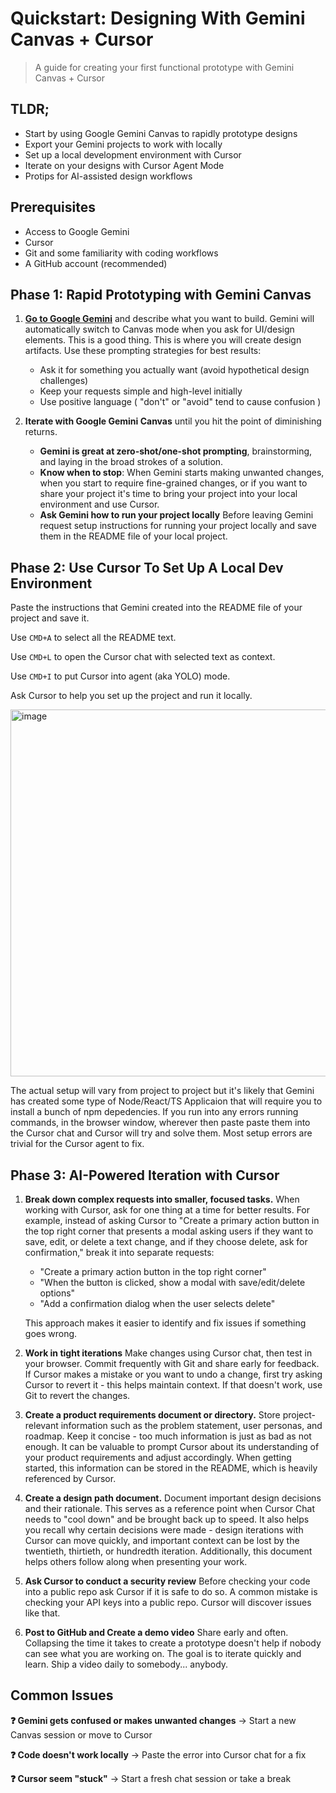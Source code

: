 # Quickstart: Designing With Gemini Canvas + Cursor

> A guide for creating your first functional prototype with Gemini Canvas + Cursor

## TLDR;

- Start by using Google Gemini Canvas to rapidly prototype designs
- Export your Gemini projects to work with locally
- Set up a local development environment with Cursor
- Iterate on your designs with Cursor Agent Mode
- Protips for AI-assisted design workflows

## Prerequisites

- Access to Google Gemini
- Cursor
- Git and some familiarity with coding workflows
- A GitHub account (recommended)

## Phase 1: Rapid Prototyping with Gemini Canvas

1. **[Go to Google Gemini](https://gemini.google.com/app)** and describe what you want to build. Gemini will automatically switch to Canvas mode when you ask for UI/design elements. This is a good thing. This is where you will create design artifacts. Use these prompting strategies for best results:
   - Ask it for something you actually want (avoid hypothetical design challenges)
   - Keep your requests simple and high-level initially
   - Use positive language ( "don't" or "avoid" tend to cause confusion )


2. **Iterate with Google Gemini Canvas** until you hit the point of diminishing returns.
   - **Gemini is great at zero-shot/one-shot prompting**, brainstorming, and laying in the broad strokes of a solution. 
   - **Know when to stop**: When Gemini starts making unwanted changes, when you start to require fine-grained changes, or if you want to share your project it's time to bring your project into your local environment and use Cursor.
   - **Ask Gemini how to run your project locally** Before leaving Gemini request setup instructions for running your project locally and save them in the README file of your local project. 



## Phase 2: Use Cursor To Set Up A Local Dev Environment

Paste the instructions that Gemini created into the README file of your project and save it. 

Use `CMD+A` to select all the README text.

Use `CMD+L` to open the Cursor chat with selected text as context.

Use `CMD+I` to put Cursor into agent (aka YOLO) mode. 

Ask Cursor to help you set up the project and run it locally.

<img width="587" alt="image" src="https://github.com/user-attachments/assets/158e85f9-c35f-4240-a67b-0aa22d88d7d4" />  

The actual setup will vary from project to project but it's likely that Gemini has created some type of Node/React/TS Applicaion that will require you to install a bunch of npm depedencies. If you run into any errors running commands, in the browser window, wherever then paste paste them into the Cursor chat and Cursor will try and solve them. Most setup errors are trivial for the Cursor agent to fix.


## Phase 3: AI-Powered Iteration with Cursor

1. **Break down complex requests into smaller, focused tasks.** When working with Cursor, ask for one thing at a time for better results. For example, instead of asking Cursor to "Create a primary action button in the top right corner that presents a modal asking users if they want to save, edit, or delete a text change, and if they choose delete, ask for confirmation," break it into separate requests:
   - "Create a primary action button in the top right corner"
   - "When the button is clicked, show a modal with save/edit/delete options"
   - "Add a confirmation dialog when the user selects delete"
   
   This approach makes it easier to identify and fix issues if something goes wrong.

2. **Work in tight iterations** Make changes using Cursor chat, then test in your browser. Commit frequently with Git and share early for feedback. If Cursor makes a mistake or you want to undo a change, first try asking Cursor to revert it - this helps maintain context. If that doesn't work, use Git to revert the changes.

3. **Create a product requirements document or directory.** Store project-relevant information such as the problem statement, user personas, and roadmap. Keep it concise - too much information is just as bad as not enough. It can be valuable to prompt Cursor about its understanding of your product requirements and adjust accordingly. When getting started, this information can be stored in the README, which is heavily referenced by Cursor.

4. **Create a design path document.** Document important design decisions and their rationale. This serves as a reference point when Cursor Chat needs to "cool down" and be brought back up to speed. It also helps you recall why certain decisions were made - design iterations with Cursor can move quickly, and important context can be lost by the twentieth, thirtieth, or hundredth iteration. Additionally, this document helps others follow along when presenting your work.

5. **Ask Cursor to conduct a security review** Before checking your code into a public repo ask Cursor if it is safe to do so. A common mistake is checking your API keys into a public repo. Cursor will discover issues like that.

6. **Post to GitHub and Create a demo video** Share early and often. Collapsing the time it takes to create a prototype doesn't help if nobody can see what you are working on. The goal is to iterate quickly and learn. Ship a video daily to somebody... anybody.


## Common Issues

**❓ Gemini gets confused or makes unwanted changes**
→ Start a new Canvas session or move to Cursor

**❓ Code doesn't work locally**
→ Paste the error into Cursor chat for a fix

**❓ Cursor seem "stuck"**
→ Start a fresh chat session or take a break
